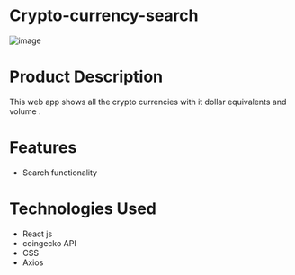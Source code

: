 # Crypto-currency-search
![image](https://user-images.githubusercontent.com/33374376/148634140-7dd348ca-7e84-4321-9853-4366bcadbbe9.png)


# Product Description
This web app shows all the crypto currencies with it dollar equivalents and volume .

# Features
- Search functionality 

# Technologies Used
- React js
- coingecko API
- CSS
- Axios
